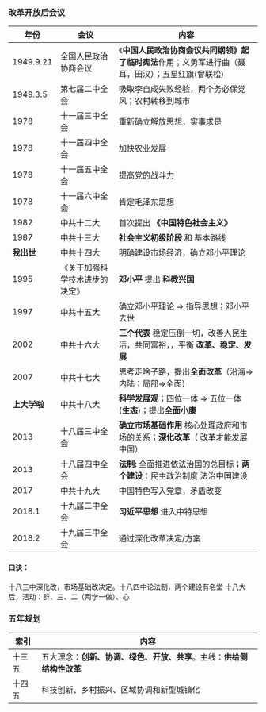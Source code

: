 ### 改革开放后会议

年份|会议|内容
|-|-|-|
1949.9.21|全国人民政治协商会议|《**中国人民政治协商会议共同纲领》**起了**临时宪法**作用；义勇军进行曲（聂耳，田汉）；五星红旗(曾联松)
1949.3.5|第七届二中全会|吸取李自成失败经验，两个务必保党风；农村转移到城市
1978|十一届三中全会|重新确立解放思想，实事求是
1978|十一届四中全会|加快农业发展
1978|十一届五中全会|提高党的战斗力
1978|十一届六中全会|肯定毛泽东思想
1982|中共十二大|首次提出 **《中国特色社会主义》**
1987|中共十三大| **社会主义初级阶段** 和 基本路线
__我出世__|中共十四大|明确建设市场经济，确立邓小平理论
1995|《关于加强科学技术进步的决定》|**邓小平** 提出 **科教兴国** 
1997|中共十五大|确立邓小平理论 => 指导思想；邓小平去世
2002|中共十六大|**三个代表** 稳定压倒一切，改善人民生活，共同富裕，，平衡 **改革、稳定、发展**
2007|中共十七大|思考走啥子路，提出**全面改革**（沿海=>内陆；局部=>全面）
__上大学啦__|中共十八大|**科学发展观**；四位一体 => 五位一体 (__生态__)；提出**全面小康**
2013|十八届三中全会|__确立市场基础作用__ 核心处理政府和市场的关系；__深化改革__（ 改革才能发展中国）
2013|十八届四中全会| __法制:__ 全面推进依法治国的总目标；**两个建设**：民主政治制度 法治中国建设
2017|中共十九大|中国特色写入党章，矛盾改变
2018.1|十九届二中全会| __习近平思想__ 进入中特思想
2018.2|十九届三中全会|通过深化改革决定/方案

#### 口诀：
十八三中深化改，市场基础改决定。十八四中论法制，两个建设有名堂
十八大后，活动：群、三、二（两学一做）、心

### 五年规划

索引|内容
|-|-|
十三五| 五大理念：**创新、协调、绿色、开放、共享**。主线：**供给侧结构性改革**
十四五| 科技创新、乡村振兴、区域协调和新型城镇化
